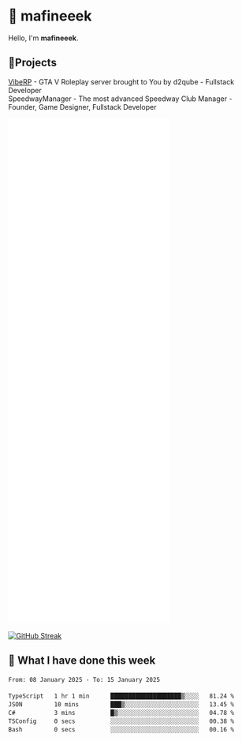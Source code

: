 # 👋 mafineeek
Hello, I'm **mafineeek**.

## 📝Projects

[VibeRP](https://v-rp.pl) - GTA V Roleplay server brought to You by d2qube - Fullstack Developer<br/>
SpeedwayManager - The most advanced Speedway Club Manager - Founder, Game Designer, Fullstack Developer


![](./github-metrics.svg)

[![GitHub Streak](https://streak-stats.demolab.com/?user=mafineeek)](https://git.io/streak-stats)

## 📰 What I have done this week
<!--START_SECTION:waka-->

```txt
From: 08 January 2025 - To: 15 January 2025

TypeScript   1 hr 1 min      ████████████████████▒░░░░   81.24 %
JSON         10 mins         ███▒░░░░░░░░░░░░░░░░░░░░░   13.45 %
C#           3 mins          █▒░░░░░░░░░░░░░░░░░░░░░░░   04.78 %
TSConfig     0 secs          ░░░░░░░░░░░░░░░░░░░░░░░░░   00.38 %
Bash         0 secs          ░░░░░░░░░░░░░░░░░░░░░░░░░   00.16 %
```

<!--END_SECTION:waka-->
